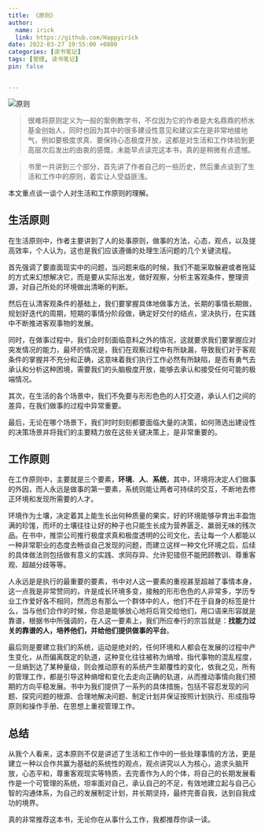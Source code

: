 ```yaml
---
title: 《原则》
author:
  name: irick
  link: https://github.com/Happyirick
date: 2022-03-27 19:55:00 +0800
categories: [读书笔记]
tags: [管理, 读书笔记]
pin: false


---
```


<!-- toc -->

![原则](https://cdn.jsdelivr.net/gh/Happyirick/Album/Blogimg/202204072130834.jpeg)

> 很难将原则定义为一般的案例教学书，不仅因为它的作者是大名鼎鼎的桥水基金创始人，同时也因为其中的很多建设性意见和建议实在是非常地接地气，例如要极度求真、要保持心态极度开放，这都是对生活和工作体验到更高层次后发出的由衷的感慨，未能早点读完这本书，真的是稍微有点遗憾。

> 书里一共讲到三个部分，首先讲了作者自己的一些历史，然后重点谈到了生活和工作中的原则，着实让人受益匪浅。

本文重点谈一谈个人对生活和工作原则的理解。

## 生活原则

在生活原则中，作者主要讲到了人的处事原则，做事的方法，心态，观点，以及提高效率，个人认为，这也是我们应该遵循的处理生活问题的几个关键流程。

首先强调了要直面现实中的问题，当问题来临的时候，我们不能采取躲避或者拖延的方式来幻想解决它，而是要从实际出发，做好观察，分析主客观条件，整理资源，对自己所处的环境做出清晰的判断。

然后在认清客观条件的基础上，我们要掌握具体地做事方法，长期的事情长期做，规划好迭代的周期，短期的事情分阶段做，确定好交付的结点，坚决执行，在实践中不断推进客观事物的发展。

同时，在做事过程中，我们会时刻面临意料之外的情况，这就要求我们要掌握应对突发情况的能力，最坏的情况是，我们在观察过程中有所缺漏，导致我们对于客观条件的掌握并不充分和正确，这意味着我们执行工作必然有所缺陷，是否有勇气去承认和分析这种困境，需要我们的头脑极度开放，能够去承认和接受任何可能的极端情况。

其次，在生活的各个场景中，我们不免要与形形色色的人打交道，承认人们之间的差异，在我们做事的过程中异常重要。

最后，无论在哪个场景下，我们时时刻刻都要面临大量的决策，如何筛选出建设性的决策场景并将我们的主要精力放在这些关键决策上，是非常重要的。

## 工作原则

在工作原则中，主要就是三个要素，__环境__、__人__、__系统__，其中，环境将决定人们做事的外因，而人永远是做事的第一要素，系统则能让两者可持续的交互，不断地去修正环境和发现所需要的人才。

环境作为土壤，决定着其上能生长出何种质量的果实，好的环境能够孕育出丰盈饱满的珍馐，而坏的土壤往往让好的种子也只能生长成为营养匮乏、羸弱无味的残次品。在书中，推崇公司推行极度求真和极度透明的公司文化，去让每一个人都能以一种非常职业的态度去畅谈自己发现的问题，而建立这样一种文化环境之后，后续的具体做法则包括做有意义的实践、求同存异、允许犯错但不能罔顾教训、尊重客观、超越分歧等等。

人永远是是执行的最重要的要素，书中对人这一要素的重视甚至超越了事情本身，这一点我是非常赞同的，许是成长环境多变，接触的形形色色的人非常多，学历专业工作爱好各不相同，然而总有那么一个群体中的人，他们不在于自身的标签是什么，当与他们合作的时候，你总是能够放心地将后背交给他们，用口语来形容就是靠谱，根据书中所强调的，在人这一要素上，我们所应奉行的宗旨就是：__找能力过关的靠谱的人，培养他们，并给他们提供做事的平台__。

最后则是要建立我们的系统，运动是绝对的，任何环境和人都会在发展的过程中产生变化，从而偏离既定的轨道，这种变化往往被称为熵增，指代事物的混乱程度，一旦熵到达了某种量级，则会推动原有的系统产生颠覆性的变化，依我之见，所有的管理工作，都是引导这种熵增和变化去走向正确的轨道，从而推动事情向我们预期的方向平稳发展。书中为我们提供了一系列的具体措施，包括不容忍发现的问题、探究问题的根源、合理地解决问题、制定计划并保证按照计划执行、形成指导原则和操作手册、在思想上重视管理工作。

## 总结

从我个人看来，这本原则不仅是讲述了生活和工作中的一些处理事情的方法，更是建立一种以合作共赢为基础的系统性的观点，观点讲究以人为核心，追求头脑开放，心态平和，尊重客观现实等特质，去完善作为人的个体，将自己的长期发展看作是一个可管理的系统，坦率面对自己，承认自己的不足，有效地建立起与自己心智的沟通体系，为自己的发展制定计划，并长期坚持，最终完善自我，达到自我成功的境界。

真的非常推荐这本书，无论你在从事什么工作，我都推荐你读一读。

<!-- endtoc -->